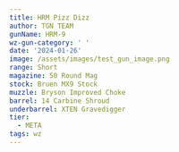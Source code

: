 ```yaml
---
title: HRM Pizz Dizz
author: TGN TEAM
gunName: HRM-9
wz-gun-category: ' '
date: '2024-01-26'
image: /assets/images/test_gun_image.png
range: Short
magazine: 50 Round Mag
stock: Bruen MX9 Stock
muzzle: Bryson Improved Choke
barrel: 14 Carbine Shroud
underbarrel: XTEN Gravedigger
tier:
  - META
tags: wz
---
```


